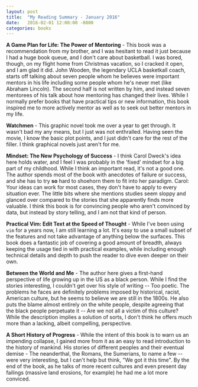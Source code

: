 ```yaml
---
layout: post
title:  "My Reading Summary - January 2016"
date:   2016-02-01 12:00:00 -0800
categories: books
---
```

**A Game Plan for Life: The Power of Mentoring** - This book was a recommendation from my brother, and I was hesitant to read it just because I had a huge book queue, and I don't care about basketball. I was bored, though, on my flight home from Christmas vacation, so I cracked it open, and I am glad it did. John Wooden, the legendary UCLA basketkall coach, starts off talking about seven people whom he believes were important mentors in his life including some people whom he's never met (like Abraham Lincoln). The second half is not written by him, and instead seven mentorees of his talk about how mentoring has changed their lives. While I normally prefer books that have practical tips or new information, this book inspired me to more actively mentor as well as to seek out better mentors in my life.

**Watchmen** - This graphic novel took me over a year to get through. It wasn't bad my any means, but I just was not enthralled. Having seen the movie, I know the basic plot points, and I just didn't care for the rest of the filler. I think graphical novels just aren't for me.

**Mindset: The New Psychology of Success** - I think Carol Dweck's idea here holds water, and I feel I was probably in the 'fixed' mindset for a big part of my childhood. While I think an important read, it's not a good one. The author spends most of the book with anecdotes of failure or success, and she has to try **so** hard to shoehorn them to fit into her paradigm. Carol: Your ideas can work for most cases, they don't have to apply to every situation ever. The little bits where she mentions studies seem sloppy and glanced over compared to the stories that she apparently finds more valuable. I think this book is for convincing people who aren't convinced by data, but instead by story telling, and I am not that kind of person.

**Practical Vim: Edit Text at the Speed of Thought** - While I've been using `vim` for a years now, I am still learning a lot. It's easy to use a small subset of the features and not take advantage of anything below the surfaces. This book does a fantastic job of covering a good amount of breadth, always keeping the usage tied in with practical examples, while including enough technical details and depth to push the reader to dive even deeper on their own.

**Between the World and Me** - The author here gives a first-hand perspective of life growing up in the US as a black person. While I find the stories interesting, I couldn't get over his style of writing -- Too poetic. The problems he faces are definitely problems imposed by historical, racist, American culture, but he seems to believe we are still in the 1800s. He also puts the blame almost entirely on the white people, despite agreeing that the black people perpetuate it -- Are we not all a victim of this culture? While the description implies a solution of sorts, I don't think he offers much more than a lacking, albeit compelling, perspective.

**A Short History of Progress** - While the intent of this book is to warn us an impending collapse, I gained more from it as an easy to read introduction to the history of mankind. His stories of different peoples and their eventual demise - The neanderthal, the Romans, the Sumerians, to name a few -- were very interesting, but I can't help but think, "We got it this time". By the end of the book, as he talks of more recent cultures and even present day failings (massive land erosions, for example) he had me a lot more conviced.
